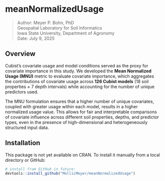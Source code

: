 # meanNormalizedUsage

> Author: Meyer P. Bohn, PhD  
> Geospatial Laboratory for Soil Informatics  
> Iowa State University, Department of Agronomy  
> Date: July 9, 2025  

## Overview

Cubist’s covariate usage and model conditions served as the proxy for covariate importance in this study.
We developed the **Mean Normalized Usage (MNU)** metric to evaluate covariate importance, which aggregates the contributions of covariate usage across **126 Cubist models** (18 soil properties × 7 depth intervals) while accounting for the number of unique predictors used.

The MNU formulation ensures that a higher number of unique covariates, coupled with greater usage within each model, results in a higher normalized usage value. 
This allows for fair and interpretable comparisons of covariate influence across different soil properties, depths, and predictor types, even in the presence of high-dimensional and heterogeneously structured input data.

## Installation

This package is not yet available on CRAN. To install it manually from a local directory or GitHub:

```r
# install from GitHub in future:
devtools::install_github("MollicMeyer/meanNormalizedUsage")
